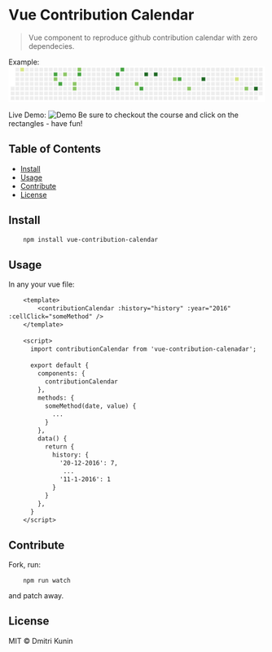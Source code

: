 # Vue Contribution Calendar

> Vue component to reproduce github contribution calendar with zero dependecies.

Example: 
![Example](https://raw.githubusercontent.com/DKunin/vue-contribution-calenadar/master/example/example.png)

Live Demo:
![Demo](https://dkunin.github.io/vue-contribution-calendar)
Be sure to checkout the course and click on the rectangles - have fun!

## Table of Contents

- [Install](#install)
- [Usage](#usage)
- [Contribute](#contribute)
- [License](#license)

## Install

```console
    npm install vue-contribution-calendar
```

## Usage

In any your vue file:

```vue
    <template>
        <contributionCalendar :history="history" :year="2016" :cellClick="someMethod" />
    </template>

    <script>
      import contributionCalendar from 'vue-contribution-calenadar';

      export default {
        components: {
          contributionCalendar
        },
        methods: {
          someMethod(date, value) {
            ...
          }
        },
        data() {
          return {
            history: {
              '20-12-2016': 7,
               ...
              '11-1-2016': 1 
            }
          }
        },
      }
    </script>
```

## Contribute

Fork, run:

```console
    npm run watch
```
and patch away.

## License

MIT © Dmitri Kunin
